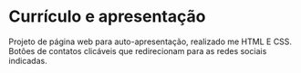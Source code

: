 # Currículo e apresentação

Projeto de página web para auto-apresentação, realizado me HTML E CSS. Botões de contatos clicáveis que redirecionam para as redes sociais indicadas.
